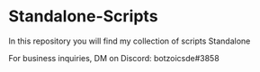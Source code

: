 # Standalone-Scripts
In this repository you will find my collection of scripts Standalone

For business inquiries, DM on Discord: botzoicsde#3858
